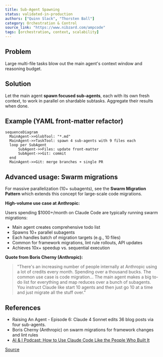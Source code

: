 ```yaml
---
title: Sub-Agent Spawning
status: validated-in-production
authors: ["Quinn Slack", "Thorsten Ball"]
category: Orchestration & Control
source_link: "https://www.nibzard.com/ampcode"
tags: [orchestration, context, scalability]
---
```


## Problem
Large multi-file tasks blow out the main agent's context window and reasoning budget.

## Solution
Let the main agent **spawn focused sub-agents**, each with its own fresh context, to work in parallel on shardable subtasks. Aggregate their results when done.

## Example (YAML front-matter refactor)
```mermaid
sequenceDiagram
  MainAgent->>GlobTool: "*.md"
  MainAgent->>TaskTool: spawn 4 sub-agents with 9 files each
  loop per SubAgent
      SubAgent->>Files: update front-matter
      SubAgent->>Git: commit
  end
  MainAgent->>Git: merge branches ➜ single PR
```

## Advanced usage: Swarm migrations

For massive parallelization (10+ subagents), see the **Swarm Migration Pattern** which extends this concept for large-scale code migrations.

**High-volume use case at Anthropic:**

Users spending $1000+/month on Claude Code are typically running swarm migrations:

- Main agent creates comprehensive todo list
- Spawns 10+ parallel subagents
- Each handles batch of migration targets (e.g., 10 files)
- Common for framework migrations, lint rule rollouts, API updates
- Achieves 10x+ speedup vs. sequential execution

**Quote from Boris Cherny (Anthropic):**

> "There's an increasing number of people internally at Anthropic using a lot of credits every month. Spending over a thousand bucks. The common use case is code migration... The main agent makes a big to-do list for everything and map reduces over a bunch of subagents. You instruct Claude like start 10 agents and then just go 10 at a time and just migrate all the stuff over."

## References

* Raising An Agent - Episode 6: Claude 4 Sonnet edits 36 blog posts via four sub-agents.
* Boris Cherny (Anthropic) on swarm migrations for framework changes and lint rules
* [AI & I Podcast: How to Use Claude Code Like the People Who Built It](https://every.to/podcast/transcript-how-to-use-claude-code-like-the-people-who-built-it)

[Source](https://www.nibzard.com/ampcode)
